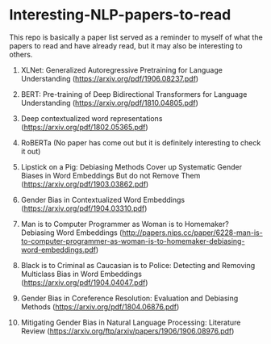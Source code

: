 # Interesting-NLP-papers-to-read
This repo is basically a paper list served as a reminder to myself of what the papers to read and have already read, but it may also be interesting to others.


1. XLNet: Generalized Autoregressive Pretraining for Language Understanding (https://arxiv.org/pdf/1906.08237.pdf)
2. BERT: Pre-training of Deep Bidirectional Transformers for Language Understanding (https://arxiv.org/pdf/1810.04805.pdf)
3. Deep contextualized word representations (https://arxiv.org/pdf/1802.05365.pdf)
4. RoBERTa (No paper has come out but it is definitely interesting to check it out) 







1. Lipstick on a Pig: Debiasing Methods Cover up Systematic Gender Biases in Word Embeddings But do not Remove Them (https://arxiv.org/pdf/1903.03862.pdf)
2. Gender Bias in Contextualized Word Embeddings (https://arxiv.org/pdf/1904.03310.pdf)
3. Man is to Computer Programmer as Woman is to Homemaker? Debiasing Word Embeddings (http://papers.nips.cc/paper/6228-man-is-to-computer-programmer-as-woman-is-to-homemaker-debiasing-word-embeddings.pdf)
4. Black is to Criminal as Caucasian is to Police: Detecting and Removing Multiclass Bias in Word Embeddings (https://arxiv.org/pdf/1904.04047.pdf)
5. Gender Bias in Coreference Resolution: Evaluation and Debiasing Methods (https://arxiv.org/pdf/1804.06876.pdf)
6. Mitigating Gender Bias in Natural Language Processing: Literature Review (https://arxiv.org/ftp/arxiv/papers/1906/1906.08976.pdf)
